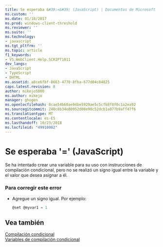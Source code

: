 ```yaml
---
title: Se esperaba &#39;=&#39; (JavaScript) | Documentos de Microsoft
ms.custom: ''
ms.date: 01/18/2017
ms.prod: windows-client-threshold
ms.reviewer: ''
ms.suite: ''
ms.technology:
- javascript
ms.tgt_pltfrm: ''
ms.topic: article
f1_keywords:
- VS.WebClient.Help.SCRIPT1011
dev_langs:
- JavaScript
- TypeScript
- DHTML
ms.assetid: a8ce6fbf-8663-4770-8fba-677d04c84825
caps.latest.revision: 8
author: mikejo5000
ms.author: mikejo
manager: ghogen
ms.openlocfilehash: 8cae54b60ae94be5929ae5c5cfb8f8f0c1a2ea92
ms.sourcegitcommit: 240c8b34e80952d00e90c52dcb1a077b9aff47f6
ms.translationtype: MT
ms.contentlocale: es-ES
ms.lasthandoff: 10/23/2018
ms.locfileid: "49910002"
---
```

# <a name="expected-3939-javascript"></a>Se esperaba &#39;=&#39; (JavaScript)
Se ha intentado crear una variable para su uso con instrucciones de compilación condicional, pero no se realizó un signo igual entre la variable y el valor que desea asignar a él.  
  
### <a name="to-correct-this-error"></a>Para corregir este error  
  
-   Agregue un signo igual. Por ejemplo:  
  
    ```JavaScript  
    @set @myvar1 = 1  
    ```  
  
## <a name="see-also"></a>Vea también  
 [Compilación condicional](../../javascript/advanced/conditional-compilation-javascript.md)   
 [Variables de compilación condicional](../../javascript/advanced/conditional-compilation-variables-javascript.md)